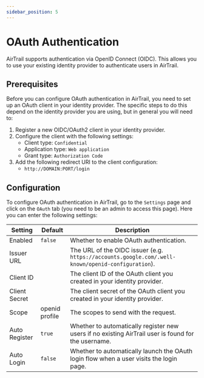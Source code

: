 ```yaml
---
sidebar_position: 5
---
```


# OAuth Authentication

AirTrail supports authentication via OpenID Connect (OIDC).
This allows you to use your existing identity provider to authenticate users in AirTrail.

## Prerequisites

Before you can configure OAuth authentication in AirTrail, you need to set up an OAuth client in your identity provider.
The specific steps to do this depend on the identity provider you are using, but in general you will need to:

1. Register a new OIDC/OAuth2 client in your identity provider.
2. Configure the client with the following settings:
    - Client type: `Confidential`
    - Application type: `Web application`
    - Grant type: `Authorization Code`
3. Add the following redirect URI to the client configuration:
    - `http://DOMAIN:PORT/login`

## Configuration

To configure OAuth authentication in AirTrail, go to the `Settings` page and click on the `OAuth` tab (you need to be an
admin to access this page).
Here you can enter the following settings:

| Setting       | Default        | Description                                                                                         |
|---------------|----------------|-----------------------------------------------------------------------------------------------------|
| Enabled       | `false`        | Whether to enable OAuth authentication.                                                             |
| Issuer URL    |                | The URL of the OIDC issuer (e.g. `https://accounts.google.com/.well-known/openid-configuration`).   |
| Client ID     |                | The client ID of the OAuth client you created in your identity provider.                            |
| Client Secret |                | The client secret of the OAuth client you created in your identity provider.                        |
| Scope         | openid profile | The scopes to send with the request.                                                                |
| Auto Register | `true`         | Whether to automatically register new users if no existing AirTrail user is found for the username. |
| Auto Login    | `false`        | Whether to automatically launch the OAuth login flow when a user visits the login page.             |